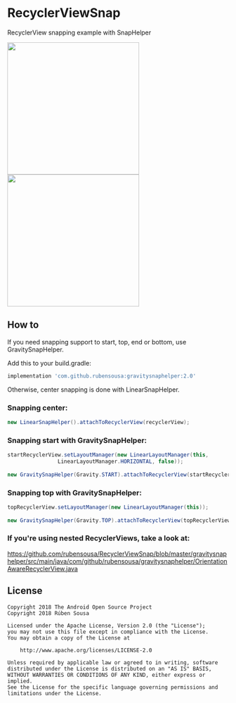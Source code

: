 # RecyclerViewSnap

RecyclerView snapping example with SnapHelper

<img src="screens/snap_googleplay.gif" width=300></img>   <img src="screens/snap_final.gif" width=300></img>

## How to

If you need snapping support to start, top, end or bottom, use GravitySnapHelper.

Add this to your build.gradle:

```groovy
implementation 'com.github.rubensousa:gravitysnaphelper:2.0'
```

Otherwise, center snapping is done with LinearSnapHelper.

### Snapping center:

```java
new LinearSnapHelper().attachToRecyclerView(recyclerView);
```

### Snapping start with GravitySnapHelper:

```java
startRecyclerView.setLayoutManager(new LinearLayoutManager(this,
                LinearLayoutManager.HORIZONTAL, false));
                
new GravitySnapHelper(Gravity.START).attachToRecyclerView(startRecyclerView);
```

### Snapping top with GravitySnapHelper:

```java
topRecyclerView.setLayoutManager(new LinearLayoutManager(this));
                
new GravitySnapHelper(Gravity.TOP).attachToRecyclerView(topRecyclerView);
```

### If you're using nested RecyclerViews, take a look at:

https://github.com/rubensousa/RecyclerViewSnap/blob/master/gravitysnaphelper/src/main/java/com/github/rubensousa/gravitysnaphelper/OrientationAwareRecyclerView.java

## License

    Copyright 2018 The Android Open Source Project
    Copyright 2018 Rúben Sousa
    
    Licensed under the Apache License, Version 2.0 (the "License");
    you may not use this file except in compliance with the License.
    You may obtain a copy of the License at
    
        http://www.apache.org/licenses/LICENSE-2.0
    
    Unless required by applicable law or agreed to in writing, software
    distributed under the License is distributed on an "AS IS" BASIS,
    WITHOUT WARRANTIES OR CONDITIONS OF ANY KIND, either express or implied.
    See the License for the specific language governing permissions and
    limitations under the License.
